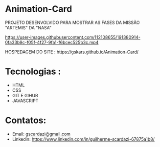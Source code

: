 # Animation-Card
PROJETO DESENVOLVIDO PARA MOSTRAR AS FASES DA MISSÃO "ARTEMIS" DA "NASA"


https://user-images.githubusercontent.com/112108655/191380914-0fa33b9c-f05f-4f27-9fa1-f6bcec525b3c.mp4 

HOSPEDAGEM DO SITE : https://gskars.github.io/Animation-Card/
# Tecnologias :
- HTML
- CSS
- GIT E GIHUB
- JAVASCRIPT
# Contatos:
- Email: gscardazi@gmail.com
- Linkedin: https://www.linkedin.com/in/guilherme-scardazi-67875a1b8/



